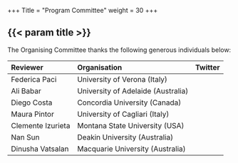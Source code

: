 +++
Title = "Program Committee"
weight = 30
+++

## {{< param title >}}

The Organising Committee thanks the following generous individuals below:






| **Reviewer**		 | **Organisation** 	 | **Twitter**	 	 |
|:---------------|:-------------------|:---------------|
|Federica Paci|University of Verona (Italy)|       |
|Ali Babar|University of Adelaide (Australia)|     |
|Diego Costa|Concordia University (Canada)|        |
|Maura Pintor|University of Cagliari (Italy)|      |
|Clemente Izurieta|Montana State University (USA)| |
|Nan Sun|Deakin University (Australia)|            |
|Dinusha Vatsalan|Macquarie University (Australia)|        |

